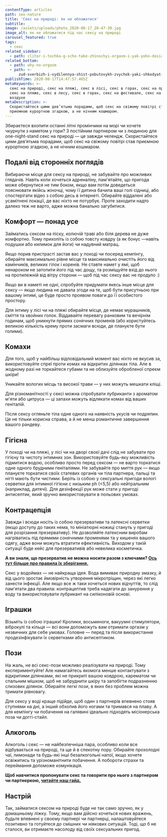 ```yaml
---
contentType: articles
path: sex-nature
title: 'Секс на природі: як не облажатися'
subtitle: _
image: /assets/uploads/photo_2020-08-17_20-47-30.jpg
image_alt: як не облажатися під час сексу на природі
carousel_featured: true
tags:
  - секс
related_sidebar:
  - path: clitor-i-tochka-g-scho-take-zhinochyi-orgasm-i-yak-yoho-dosiahty
related_bottom:
  - path: why-no-orgasm
  - path: >-
      zud-sverbizh-i-vydilennya-shist-pobutovykh-zvychok-yaki-shkodyat-intymnomu-zdorovyu
publishTime: 2020-08-17T14:47:57.465Z
metaKeywords: >-
  секс на природі, секс на пляжі, секс в лісі, секс в горах, секс на природе,
  секс на пляже, секс в лесу, секс в горах, секс на фестивале, секс на свежем
  воздухе
metaDescription: >-
  Скористайтеся цими дев’ятьма порадами, щоб секс на свіжому повітрі став
  приємною курортною згадкою, а не нічним кошмаром.
---
```

Збираєтеся вхопити останні літні промінчики на морі чи хочете чкурнути з наметом у гори? З постійним партнером чи з людиною для one-night-stand секс на природі — це завжди челендж. Скористайтеся цими дев’ятьма порадами, щоб секс на свіжому повітрі став приємною курортною згадкою, а не нічним кошмаром.

## Подалі від сторонніх поглядів

Вибираючи місце для сексу на природі, не забувайте про можливих глядачів. Навіть коли хочеться адреналіну, пам'ятайте, що пригода може обернутися не тим боком, якщо вам потім доведеться пояснювати якійсь жіночці, чому її дитина бачила ваші голі сідниці, або спостерігати відео з собою десь в інтернеті. Обирайте віддалені або усамітнені локації, де вас ніхто не потурбує. Проте заходити надто далеко теж не варто, адже можна банально загубитися.

## Комфорт — понад усе

Займатись сексом на піску, колючій траві або біля дерева не дуже комфортно. Тому прихопіть із собою товсту ковдру (а як бонус —навіть подушки або килимок для йоги) чи надувний матрац.

Якщо порив пристрасті застав вас у поході чи посеред кемпінгу, обирайте максимально рівне місце та максимально очистіть його від камінчиків, великих гілок і коренів. Не ставте намет у ямі, щоб ненароком не затопити його під час дощу, та розміщуйте вхід до нього на протилежній від вітру сторони — щоб під час сексу вас не продуло :)

Якщо ви в наметі не одні, спробуйте придумати якесь інше місце для сексу — якщо людина не давала згоди на те, щоб бути присутньою при вашому інтимі, це буде просто проявом поваги до її особистого простору.

Для інтиму у лісі чи на пляжі обирайте місця, де немає мурашників, сміття та хвойних голок. Віддавайте перевагу ранковим та вечірнім годинам, щоб уникнути прямих сонячних променів (або користуйтесь великою кількість крему проти засмаги всюди, де плануєте бути голими).

## Комахи

Для того, щоб у найбільш відповідальний момент вас ніхто не вкусив за, використовуйте спреї проти комах на відкритих ділянках тіла. Але в жодному разі не торкайтеся губами та не облизуйте обробленої спреєм шкіри!

Уникайте вологих місць та високої трави — у них можуть мешкати кліщі.

Для різноманітності у сексі можна спробувати лубриканти з ароматом м'яти або цитруса — ці запахи можуть відлякати комах від ваших геніталій.

Після сексу огляньте тіла одне одного на наявність укусів чи подряпин. Це не тільки корисна справа, а й не менш романтичне завершення вашого рандеву.

## Гігієна

У поході чи на пляжі, у лісі чи на дворі своєї дачі слід не забувати про гігієну та чистоту інтимних зон. Використовуйте будь-яку можливість підмитися водою, особливо просто перед сексом — не варто торкатися одне одного брудними геніталіями. Не забувайте про миття рук — якщо плануєте торкатися своїх статевих органів чи тіла партнера, пальці та нігті мають бути чистими. Беріть із собою у сексуальні пригоди вологі серветки для інтимної гігієни с низьким ph (<5,5) або нейтральним (наприклад, дитячі). Для дезінфекції рук може стати у пригоді антисептик, який зручно використовувати в польових умовах.

## Контрацепція

Завжди і всюди носіть із собою презервативи та латексні серветки (якщо доступу до таких нема, то мініатюрні ножиці стануть у пригоді для розрізання презервативу). Не дозволяйте латексним виробам нагріватись під прямими сонячними променями та у кишенях вашого одягу, адже вони можуть втратити ефективність. Виходом у такій ситуації буде кейс для презервативів або невелика косметичка.

**А ви знали, що презерватив не можна носити разом з ключами? [Ось тут більше про правила їх зберігання.](https://vpershe.com/articles/prezervatyvy-yak-korystuvatysya-yaki-buvayut)**

Секс у водоймах — не найкраща ідея. Вода вимиває природну змазку, й від цього зростає ймовірність утворення мікротріщин, через які легко занести інфекції. Але якщо все ж таки хочеться нових відчуттів, то слід пам'ятати два правила: контрацептив треба надягати до занурення у воду та використовувати лубрикант на силіконовій основі.

## Іграшки

Візьміть із собою іграшки! Кролики, восьминоги, вакуумні стимулятори, віброкулі та кільця — всі вони допоможуть вам отримати оргазм у незвичних для себе умовах. Головне — перед та після використання продезінфікувати їх серветками або антисептиком.

## Пози

На жаль, не всі секс-пози можливо реалізувати на природі. Тому експериментуйте! Але намагайтесь якомога менше контактувати з відкритими ділянками, які не прикриті вашою ковдрою, карематом чи спальним мішком, щоб не забруднити шкіру та запобігти подразненню слизових ділянок. Обирайте легкі пози, в яких без проблем можна тримати рівновагу.

Для сексу у воді краще підійде, щоб один з партнерів впевнено стояв ступнями на дні, а інший обхопив його ногами та тримався на плаву. А для кемпінгу чи побачення на галявині ідеально підходять місіонерська поза чи доггі-стайл.

## Алкоголь

Алкоголь і секс — не найбезпечніша пара, особливо коли все відбувається на природі, та ще й в спекотну пору. Обирайте прохолодні чаї, лимонади та будь-які інші безалкогольні напої, якщо хочете освіжитись та урізноманітнити побачення. А побороти страхи та переймання допоможе комунікація.

**Щоб навчитися пропонувати секс та говорити про нього з партнером чи партнеркою, [читайте наш гайд.](https://vpershe.com/sexoteca/yak-govoriti-pro-seks-iz-partnerom-chi-partnerkoyu-the-village)**

## Настрій

Так, займатися сексом на природі буде не так само зручно, як у домашньому ліжку. Тому, якщо вам дійсно хочеться нових вражень, будьте впевнені у своєму партнері чи партнерці, налаштовуйтеся позитивно та готуйтеся до смішних чи ніякових ситуацій. Тоді, що б не сталося, ви отримаєте насолоду від своїх сексуальних пригод.
